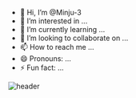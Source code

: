 - 👋 Hi, I’m @Minju-3
- 👀 I’m interested in ...
- 🌱 I’m currently learning ...
- 💞️ I’m looking to collaborate on ...
- 📫 How to reach me ...
- 😄 Pronouns: ...
- ⚡ Fun fact: ...

<!---
Minju-3/Minju-3 is a ✨ special ✨ repository because its `README.md` (this file) appears on your GitHub profile.
You can click the Preview link to take a look at your changes.
--->

![header](https://capscale-render.vercel.app/api?type=waving&color=gradient&customClolorList=10&height=200&text=MINJU's%20GITHUB&fontSize=50&animation=twinkling&fontAlign=68&fontAlignY=36)
